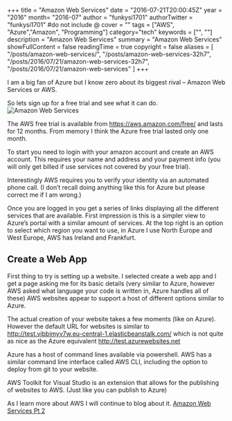 +++
title = "Amazon Web Services"
date = "2016-07-21T20:00:45Z"
year = "2016"
month= "2016-07"
author = "funkysi1701"
authorTwitter = "funkysi1701" #do not include @
cover = ""
tags = ["AWS", "Azure","Amazon", "Programming"]
category="tech"
keywords = ["", ""]
description =  "Amazon Web Services"
summary = "Amazon Web Services"
showFullContent = false
readingTime = true
copyright = false
aliases = [
    "/posts/amazon-web-services/",
    "/posts/amazon-web-services-32h7",
    "/posts/2016/07/21/amazon-web-services-32h7",
    "/posts/2016/07/21/amazon-web-services"
]
+++

I am a big fan of Azure but I know zero about its biggest rival – Amazon Web Services or AWS.

So lets sign up for a free trial and see what it can do. ![Amazon Web Services](https://storageaccountblog9f5d.blob.core.windows.net/blazor/wp-content/uploads/2016/07/aws-300x169.png?resize=300%2C169)

The AWS free trial is available from https://aws.amazon.com/free/ and lasts for 12 months. From memory I think the Azure free trial lasted only one month.

To start you need to login with your amazon account and create an AWS account. This requires your name and address and your payment info (you will only get billed if use services not covered by your free trial).

Interestingly AWS requires you to verify your identity via an automated phone call. (I don’t recall doing anything like this for Azure but please correct me if I am wrong.)

Once you are logged in you get a series of links displaying all the different services that are available. First impression is this is a simpler view to Azure’s portal with a similar amount of services. At the top right is an option to select which region you want to use, in Azure I use North Europe and West Europe, AWS has Ireland and Frankfurt.

## Create a Web App

First thing to try is setting up a website. I selected create a web app and I get a page asking me for its basic details (very similar to Azure, however AWS asked what language your code is written in, Azure handles all of these) AWS websites appear to support a host of different options similar to Azure.

The actual creation of your website takes a few moments (like on Azure). However the default URL for websites is similar to http://test.vjbbimyv7w.eu-central-1.elasticbeanstalk.com/ which is not quite as nice as the Azure equivalent http://test.azurewebsites.net

Azure has a host of command lines available via powershell. AWS has a similar command line interface called AWS CLI, including the option to deploy from git to your website.

AWS Toolkit for Visual Studio is an extension that allows for the publishing of websites to AWS. (Just like you can publish to Azure)

As I learn more about AWS I will continue to blog about it. [Amazon Web Services Pt 2](https://www.funkysi1701.com/2016/08/04/amazon-web-services-pt-2/)